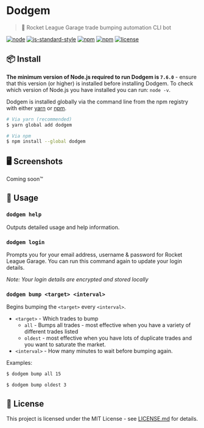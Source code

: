 # Dodgem

> 🎪 Rocket League Garage trade bumping automation CLI bot

[![node](https://img.shields.io/node/v/dodgem.svg)]() [![js-standard-style](https://img.shields.io/badge/code%20style-standard-brightgreen.svg)](https://github.com/feross/standard) [![npm](https://img.shields.io/npm/dt/dodgem.svg)]() [![npm](https://img.shields.io/npm/v/dodgem.svg)]() [![license](https://img.shields.io/github/license/jamiestraw/dodgem.svg)](LICENSE.md)

## 📦 Install

**The minimum version of Node.js required to run Dodgem is `7.6.0`** - ensure that this version (or higher) is installed before installing Dodgem. To check which version of Node.js you have installed you can run: `node -v`.

Dodgem is installed globally via the command line from the npm registry with either [yarn](https://github.com/yarnpkg/yarn) or [npm](https://github.com/npm/npm).

```sh
# Via yarn (recommended)
$ yarn global add dodgem

# Via npm
$ npm install --global dodgem
```

## 🖥 Screenshots

Coming soon™

## 🚀 Usage

### `dodgem help`

Outputs detailed usage and help information.

### ``dodgem login``

Prompts you for your email address, username & password for Rocket League Garage. You can run this command again to update your login details.

*Note: Your login details are encrypted and stored locally*

### ``dodgem bump <target> <interval>``

Begins bumping the `<target>` every `<interval>`.

- `<target>` - Which trades to bump
  - `all` - Bumps all trades - most effective when you have a variety of different trades listed
  - `oldest` - most effective when you have lots of duplicate trades and you want to saturate the market.
- `<interval>` - How many minutes to wait before bumping again.

Examples:

```sh
$ dodgem bump all 15

$ dodgem bump oldest 3
```

## 📄 License

This project is licensed under the MIT License - see [LICENSE.md](LICENSE.md) for details.
